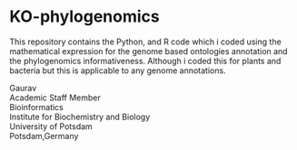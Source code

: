 # KO-phylogenomics
This repository contains the Python, and R code which i coded using the mathematical expression for the genome based ontologies annotation and the phylogenomics informativeness. Although i coded this for plants and bacteria but this is applicable to any genome annotations. 

Gaurav \
Academic Staff Member \
Bioinformatics \
Institute for Biochemistry and Biology \
University of Potsdam \
Potsdam,Germany 
